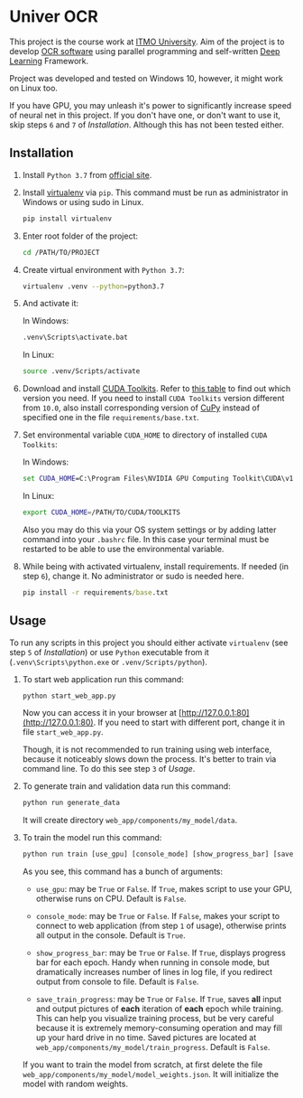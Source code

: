 # Univer OCR

This project is the course work at [ITMO University](http://www.ifmo.ru). Aim of the project is to develop [OCR software](https://en.wikipedia.org/wiki/Optical_character_recognition) using parallel programming and self-written [Deep Learning](https://en.wikipedia.org/wiki/Deep_learning) Framework.

Project was developed and tested on Windows 10, however, it might work on Linux too.

If you have GPU, you may unleash it's power to significantly increase speed of neural net in this project. If you don't have one, or don't want to use it, skip steps `6` and `7` of *Installation*. Although this has not been tested either.

## Installation

1. Install `Python 3.7` from [official site](https://www.python.org/).

2. Install [virtualenv](https://virtualenv.pypa.io/en/latest/) via `pip`. This command must be run as administrator in Windows or using sudo in Linux.

    ```bash
    pip install virtualenv
    ```

3. Enter root folder of the project:

    ```bash
    cd /PATH/TO/PROJECT
    ```

4. Create virtual environment with `Python 3.7`:

    ```bash
    virtualenv .venv --python=python3.7
    ```

5. And activate it:

    In Windows:

    ```bat
    .venv\Scripts\activate.bat
    ```

    In Linux:

    ```bash
    source .venv/Scripts/activate
    ```

6. Download and install [CUDA Toolkits](https://developer.nvidia.com/cuda-downloads). Refer to [this table](https://en.wikipedia.org/wiki/CUDA#GPUs_supported) to find out which version you need. If you need to install `CUDA Toolkits` version different from `10.0`, also install corresponding version of [CuPy](https://docs-cupy.chainer.org/en/stable/install.html#install-cupy) instead of specified one in the file `requirements/base.txt`.

7. Set environmental variable `CUDA_HOME` to directory of installed `CUDA Toolkits`:

    In Windows:

    ```bat
    set CUDA_HOME=C:\Program Files\NVIDIA GPU Computing Toolkit\CUDA\v10.0
    ```

    In Linux:

    ```bash
    export CUDA_HOME=/PATH/TO/CUDA/TOOLKITS
    ```

    Also you may do this via your OS system settings or by adding latter command into your `.bashrc` file. In this case your terminal must be restarted to be able to use the environmental variable.

8. While being with activated virtualenv, install requirements. If needed (in step `6`), change it. No administrator or sudo is needed here.

    ```bat
    pip install -r requirements/base.txt
    ```

## Usage

To run any scripts in this project you should either activate `virtualenv` (see step `5` of *Installation*) or use `Python` executable from it (`.venv\Scripts\python.exe` or `.venv/Scripts/python`).

1. To start web application run this command:

    ```bat
    python start_web_app.py
    ```

    Now you can access it in your browser at [http://127.0.0.1:80](http://127.0.0.1:80). If you need to start with different port, change it in file `start_web_app.py`.

    Though, it is not recommended to run training using web interface, because it noticeably slows down the process. It's better to train via command line. To do this see step `3` of *Usage*.

2. To generate train and validation data run this command:

    ```bat
    python run generate_data
    ```

    It will create directory `web_app/components/my_model/data`.

3. To train the model run this command:

    ```bat
    python run train [use_gpu] [console_mode] [show_progress_bar] [save_train_progress]
    ```

    As you see, this command has a bunch of arguments:

    - `use_gpu`: may be `True` or `False`. If `True`, makes script to use your GPU, otherwise runs on CPU. Default is `False`.

    - `console_mode`: may be `True` or `False`. If `False`, makes your script to connect to web application (from step `1` of usage), otherwise prints all output in the console. Default is `True`.

    - `show_progress_bar`: may be `True` or `False`. If `True`, displays progress bar for each epoch. Handy when running in console mode, but dramatically increases number of lines in log file, if you redirect output from console to file. Default is `False`.

    - `save_train_progress`: may be `True` or `False`. If `True`, saves **all** input and output pictures of **each** iteration of **each** epoch while training. This can help you visualize training process, but be very careful because it is extremely memory-consuming operation and may fill up your hard drive in no time. Saved pictures are located at `web_app/components/my_model/train_progress`. Default is `False`.

    If you want to train the model from scratch, at first delete the file `web_app/components/my_model/model_weights.json`. It will initialize the model with random weights.
